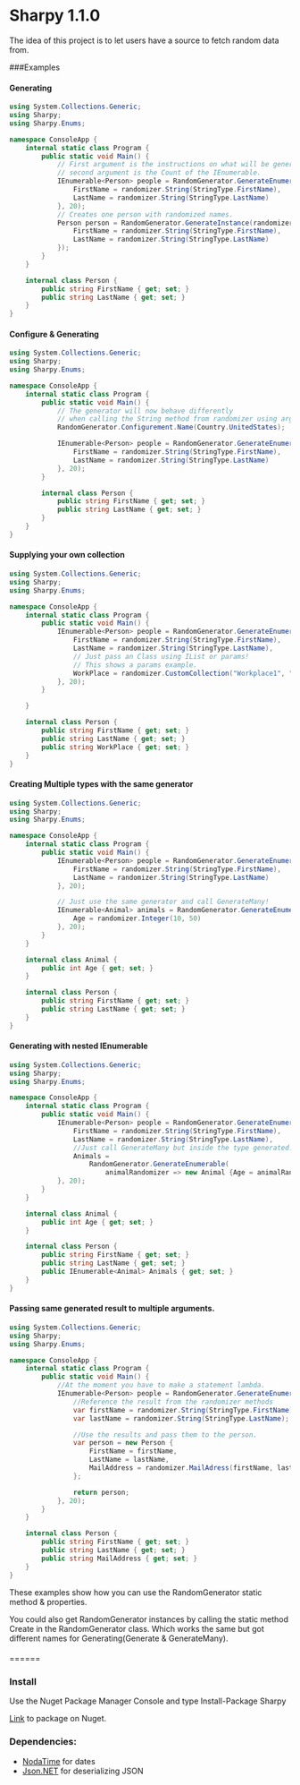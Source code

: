 # Sharpy 1.1.0

The idea of this project is to let users have a source to fetch random data from.

###Examples
#### Generating
```C#
using System.Collections.Generic;
using Sharpy;
using Sharpy.Enums;

namespace ConsoleApp {
    internal static class Program {
        public static void Main() {
            // First argument is the instructions on what will be generated, 
            // second argument is the Count of the IEnumerable.
            IEnumerable<Person> people = RandomGenerator.GenerateEnumerable(randomizer => new Person {
                FirstName = randomizer.String(StringType.FirstName),
                LastName = randomizer.String(StringType.LastName)
            }, 20);
            // Creates one person with randomized names.
            Person person = RandomGenerator.GenerateInstance(randomizer => new Person {
                FirstName = randomizer.String(StringType.FirstName),
                LastName = randomizer.String(StringType.LastName)
            });
        }
    }

    internal class Person {
        public string FirstName { get; set; }
        public string LastName { get; set; }
    }
}
```
#### Configure & Generating
```C#
using System.Collections.Generic;
using Sharpy;
using Sharpy.Enums;

namespace ConsoleApp {
    internal static class Program {
        public static void Main() {
            // The generator will now behave differently 
            // when calling the String method from randomizer using argument for last and first names.
            RandomGenerator.Configurement.Name(Country.UnitedStates);

            IEnumerable<Person> people = RandomGenerator.GenerateEnumerable(randomizer => new Person {
                FirstName = randomizer.String(StringType.FirstName),
                LastName = randomizer.String(StringType.LastName)
            }, 20);
        }

        internal class Person {
            public string FirstName { get; set; }
            public string LastName { get; set; }
        }
    }
}
```
#### Supplying your own collection
```C#
using System.Collections.Generic;
using Sharpy;
using Sharpy.Enums;

namespace ConsoleApp {
    internal static class Program {
        public static void Main() {
            IEnumerable<Person> people = RandomGenerator.GenerateEnumerable(randomizer => new Person {
                FirstName = randomizer.String(StringType.FirstName),
                LastName = randomizer.String(StringType.LastName),
                // Just pass an Class using IList or params!
                // This shows a params example.
                WorkPlace = randomizer.CustomCollection("Workplace1", "workplace2")
            }, 20);
        }

    }

    internal class Person {
        public string FirstName { get; set; }
        public string LastName { get; set; }
        public string WorkPlace { get; set; }
    }
}
```
#### Creating Multiple types with the same generator
```C#
using System.Collections.Generic;
using Sharpy;
using Sharpy.Enums;

namespace ConsoleApp {
    internal static class Program {
        public static void Main() {
            IEnumerable<Person> people = RandomGenerator.GenerateEnumerable(randomizer => new Person {
                FirstName = randomizer.String(StringType.FirstName),
                LastName = randomizer.String(StringType.LastName)
            }, 20);

            // Just use the same generator and call GenerateMany!
            IEnumerable<Animal> animals = RandomGenerator.GenerateEnumerable(randomizer => new Animal {
                Age = randomizer.Integer(10, 50)
            }, 20);
        }
    }

    internal class Animal {
        public int Age { get; set; }
    }

    internal class Person {
        public string FirstName { get; set; }
        public string LastName { get; set; }
    }
}
```
#### Generating with nested IEnumerable
```C#
using System.Collections.Generic;
using Sharpy;
using Sharpy.Enums;

namespace ConsoleApp {
    internal static class Program {
        public static void Main() {
            IEnumerable<Person> people = RandomGenerator.GenerateEnumerable(randomizer => new Person {
                FirstName = randomizer.String(StringType.FirstName),
                LastName = randomizer.String(StringType.LastName),
                //Just call GenerateMany but inside the type generated!
                Animals =
                    RandomGenerator.GenerateEnumerable(
                        animalRandomizer => new Animal {Age = animalRandomizer.Integer(10, 20)})
            }, 20);
        }
    }

    internal class Animal {
        public int Age { get; set; }
    }

    internal class Person {
        public string FirstName { get; set; }
        public string LastName { get; set; }
        public IEnumerable<Animal> Animals { get; set; }
    }
}
```
#### Passing same generated result to multiple arguments.
```C#
using System.Collections.Generic;
using Sharpy;
using Sharpy.Enums;

namespace ConsoleApp {
    internal static class Program {
        public static void Main() {
            //At the moment you have to make a statement lambda.
            IEnumerable<Person> people = RandomGenerator.GenerateEnumerable(randomizer => {
                //Reference the result from the randomizer methods
                var firstName = randomizer.String(StringType.FirstName);
                var lastName = randomizer.String(StringType.LastName);

                //Use the results and pass them to the person.
                var person = new Person {
                    FirstName = firstName,
                    LastName = lastName,
                    MailAddress = randomizer.MailAdress(firstName, lastName)
                };

                return person;
            }, 20);
        }
    }

    internal class Person {
        public string FirstName { get; set; }
        public string LastName { get; set; }
        public string MailAddress { get; set; }
    }
}
```
These examples show how you can use the RandomGenerator static method & properties.

You could also get RandomGenerator instances by calling the static method Create in the RandomGenerator class.
Which works the same but got different names for Generating(Generate & GenerateMany).
####

======
### Install
Use the Nuget Package Manager Console and type Install-Package Sharpy

[Link](https://www.nuget.org/packages/Sharpy/) to package on Nuget.
### Dependencies:

* [NodaTime](https://github.com/nodatime/nodatime) for dates
* [Json.NET](https://github.com/JamesNK/Newtonsoft.Json) for deserializing JSON
